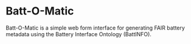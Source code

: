 # Batt-O-Matic
Batt-O-Matic is a simple web form interface for generating FAIR battery metadata using the Battery Interface Ontology (BattINFO). 
